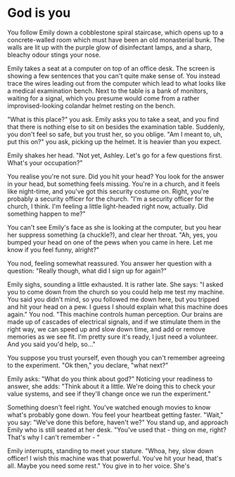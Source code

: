 # God is you
You follow Emily down a cobblestone spiral staircase, which opens up to a concrete-walled room which must have been an old monasterial bunk. The walls are lit up with the purple glow of disinfectant lamps, and a sharp, bleachy odour stings your nose. 

Emily takes a seat at a computer on top of an office desk. The screen is showing a few sentences that you can't quite make sense of. You instead trace the wires leading out from the computer which lead to what looks like a medical examination bench. Next to the table is a bank of monitors, waiting for a signal, which you presume would come from a rather improvised-looking colandar helmet resting on the bench.

"What is this place?" you ask. Emily asks you to take a seat, and you find that there is nothing else to sit on besides the examination table. Suddenly, you don't feel so safe, but you trust her, so you oblige. "Am I meant to, uh, put this on?" you ask, picking up the helmet. It is heavier than you expect.

Emily shakes her head. "Not yet, Ashley. Let's go for a few questions first. What's your occupation?" 

You realise you're not sure. Did you hit your head? You look for the answer in your head, but something feels missing. You're in a church, and it feels like night-time, and you've got this security costume on. Right, you're probably a security officer for the church. "I'm a security officer for the church, I think. I'm feeling a little light-headed right now, actually. Did something happen to me?" 

You can't see Emily's face as she is looking at the computer, but you hear her suppress something (a chuckle?), and clear her throat. "Ah, yes, you bumped your head on one of the pews when you came in here. Let me know if you feel funny, alright?" 

You nod, feeling somewhat reassured. You answer her question with a question: "Really though, what did I sign up for again?" 

Emily sighs, sounding a little exhausted. It is rather late. She says: "I asked you to come down from the church so you could help me test my machine. You said you didn't mind, so you followed me down here, but you tripped and hit your head on a pew. I guess I should explain what this machine does again." You nod. "This machine controls human perception. Our brains are made up of cascades of electrical signals, and if we stimulate them in the right way, we can speed up and slow down time, and add or remove memories as we see fit. I'm pretty sure it's ready, I just need a volunteer. And you said you'd help, so..."

You suppose you trust yourself, even though you can't remember agreeing to the experiment. "Ok then," you declare, "what next?"

Emily asks: "What do you think about god?" Noticing your readiness to answer, she adds: "Think about it a little. We're doing this to check your value systems, and see if they'll change once we run the experiment." 

Something doesn't feel right. You've watched enough movies to know what's probably gone down. You feel your heartbeat getting faster. "Wait," you say: "We've done this before, haven't we?" You stand up, and approach Emily who is still seated at her desk. "You've used that - thing on me, right? That's why I can't remember - "

Emily interrupts, standing to meet your stature. "Whoa, hey, slow down officer! I wish this machine was that powerful. You've hit your head, that's all. Maybe you need some rest." You give in to her voice. She's 